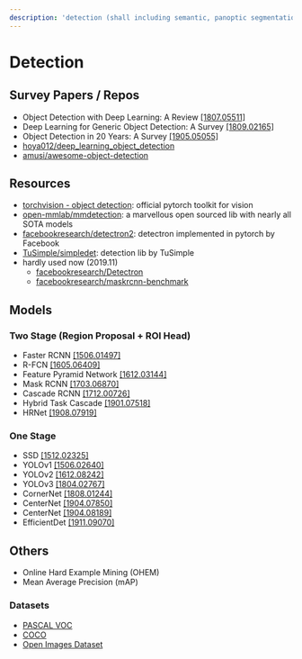```yaml
---
description: 'detection (shall including semantic, panoptic segmentation)'
---
```


# Detection

## Survey Papers / Repos

* Object Detection with Deep Learning: A Review [\[1807.05511\]](https://arxiv.org/abs/1807.05511)
* Deep Learning for Generic Object Detection: A Survey [\[1809.02165\]](https://arxiv.org/abs/1809.02165)
* Object Detection in 20 Years: A Survey [\[1905.05055\]](https://arxiv.org/abs/1905.05055)
* [hoya012/deep\_learning\_object\_detection](https://github.com/hoya012/deep_learning_object_detection)
* [amusi/awesome-object-detection](https://github.com/amusi/awesome-object-detection)

## Resources

* [torchvision - object detection](https://pytorch.org/docs/stable/torchvision/models.html#object-detection-instance-segmentation-and-person-keypoint-detection): official pytorch toolkit for vision
* [open-mmlab/mmdetection](https://github.com/open-mmlab/mmdetection): a marvellous open sourced lib with nearly all SOTA models
* [facebookresearch/detectron2](https://github.com/facebookresearch/detectron2): detectron implemented in pytorch by Facebook
* [TuSimple/simpledet](https://github.com/TuSimple/simpledet): detection lib by TuSimple
* hardly used now \(2019.11\)
  * [facebookresearch/Detectron](https://github.com/facebookresearch/Detectron)
  * [facebookresearch/maskrcnn-benchmark](https://github.com/facebookresearch/maskrcnn-benchmark)

## Models

### Two Stage \(Region Proposal + ROI Head\)

* Faster RCNN [\[1506.01497\]](https://arxiv.org/abs/1506.01497)
* R-FCN [\[1605.06409\]](https://arxiv.org/abs/1605.06409)
* Feature Pyramid Network [\[1612.03144\]](https://arxiv.org/abs/1612.03144)
* Mask RCNN [\[1703.06870\]](https://arxiv.org/abs/1703.06870)
* Cascade RCNN [\[1712.00726\]](https://arxiv.org/abs/1712.00726)
* Hybrid Task Cascade [\[1901.07518\]](https://arxiv.org/abs/1901.07518)
* HRNet [\[1908.07919\]](https://arxiv.org/abs/1908.07919)

### One Stage

* SSD [\[1512.02325\]](https://arxiv.org/abs/1512.02325)
* YOLOv1 [\[1506.02640\]](https://arxiv.org/abs/1506.02640)
* YOLOv2 [\[1612.08242\]](https://arxiv.org/abs/1612.08242)
* YOLOv3 [\[1804.02767\]](https://arxiv.org/abs/1804.02767)
* CornerNet [\[1808.01244\]](https://arxiv.org/abs/1808.01244)
* CenterNet [\[1904.07850\]](https://arxiv.org/abs/1904.07850)
* CenterNet [\[1904.08189\]](https://arxiv.org/abs/1904.08189)
* EfficientDet [\[1911.09070\]](https://arxiv.org/abs/1911.09070)

## Others

* Online Hard Example Mining \(OHEM\)
* Mean Average Precision \(mAP\)

### Datasets

* [PASCAL VOC](http://host.robots.ox.ac.uk/pascal/VOC/)
* [COCO](http://cocodataset.org/)
* [Open Images Dataset](https://storage.googleapis.com/openimages/web/index.html)



